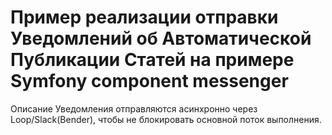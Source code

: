 # Пример реализации отправки Уведомлений об Автоматической Публикации Статей на примере Symfony component messenger
Описание
Уведомления отправляются асинхронно через Loop/Slack(Bender), чтобы не блокировать основной поток выполнения.
